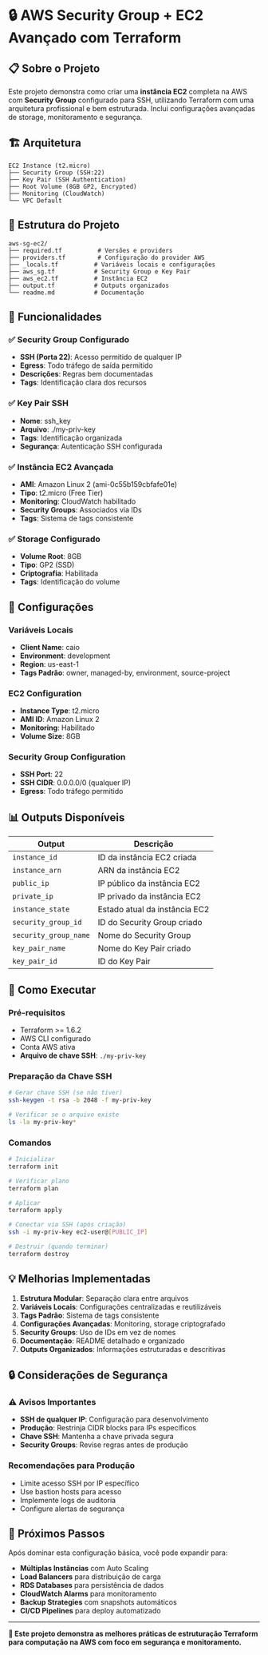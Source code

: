 # 🔒 AWS Security Group + EC2 Avançado com Terraform

## 📋 Sobre o Projeto

Este projeto demonstra como criar uma **instância EC2** completa na AWS com **Security Group** configurado para SSH, utilizando Terraform com uma arquitetura profissional e bem estruturada. Inclui configurações avançadas de storage, monitoramento e segurança.

## 🏗️ Arquitetura

```
EC2 Instance (t2.micro)
├── Security Group (SSH:22)
├── Key Pair (SSH Authentication)
├── Root Volume (8GB GP2, Encrypted)
├── Monitoring (CloudWatch)
└── VPC Default
```

## 📁 Estrutura do Projeto

```
aws-sg-ec2/
├── required.tf          # Versões e providers
├── providers.tf         # Configuração do provider AWS
├── _locals.tf          # Variáveis locais e configurações
├── aws_sg.tf           # Security Group e Key Pair
├── aws_ec2.tf          # Instância EC2
├── output.tf           # Outputs organizados
└── readme.md           # Documentação
```

## 🚀 Funcionalidades

### ✅ **Security Group Configurado**
- **SSH (Porta 22)**: Acesso permitido de qualquer IP
- **Egress**: Todo tráfego de saída permitido
- **Descrições**: Regras bem documentadas
- **Tags**: Identificação clara dos recursos

### ✅ **Key Pair SSH**
- **Nome**: ssh_key
- **Arquivo**: ./my-priv-key
- **Tags**: Identificação organizada
- **Segurança**: Autenticação SSH configurada

### ✅ **Instância EC2 Avançada**
- **AMI**: Amazon Linux 2 (ami-0c55b159cbfafe01e)
- **Tipo**: t2.micro (Free Tier)
- **Monitoring**: CloudWatch habilitado
- **Security Groups**: Associados via IDs
- **Tags**: Sistema de tags consistente

### ✅ **Storage Configurado**
- **Volume Root**: 8GB
- **Tipo**: GP2 (SSD)
- **Criptografia**: Habilitada
- **Tags**: Identificação do volume

## 🔧 Configurações

### **Variáveis Locais**
- **Client Name**: caio
- **Environment**: development
- **Region**: us-east-1
- **Tags Padrão**: owner, managed-by, environment, source-project

### **EC2 Configuration**
- **Instance Type**: t2.micro
- **AMI ID**: Amazon Linux 2
- **Monitoring**: Habilitado
- **Volume Size**: 8GB

### **Security Group Configuration**
- **SSH Port**: 22
- **SSH CIDR**: 0.0.0.0/0 (qualquer IP)
- **Egress**: Todo tráfego permitido

## 📊 Outputs Disponíveis

| Output | Descrição |
|--------|-----------|
| `instance_id` | ID da instância EC2 criada |
| `instance_arn` | ARN da instância EC2 |
| `public_ip` | IP público da instância EC2 |
| `private_ip` | IP privado da instância EC2 |
| `instance_state` | Estado atual da instância EC2 |
| `security_group_id` | ID do Security Group criado |
| `security_group_name` | Nome do Security Group |
| `key_pair_name` | Nome do Key Pair criado |
| `key_pair_id` | ID do Key Pair |

## 🚀 Como Executar

### **Pré-requisitos**
- Terraform >= 1.6.2
- AWS CLI configurado
- Conta AWS ativa
- **Arquivo de chave SSH**: `./my-priv-key`

### **Preparação da Chave SSH**
```bash
# Gerar chave SSH (se não tiver)
ssh-keygen -t rsa -b 2048 -f my-priv-key

# Verificar se o arquivo existe
ls -la my-priv-key*
```

### **Comandos**
```bash
# Inicializar
terraform init

# Verificar plano
terraform plan

# Aplicar
terraform apply

# Conectar via SSH (após criação)
ssh -i my-priv-key ec2-user@[PUBLIC_IP]

# Destruir (quando terminar)
terraform destroy
```

## 💡 Melhorias Implementadas

1. **Estrutura Modular**: Separação clara entre arquivos
2. **Variáveis Locais**: Configurações centralizadas e reutilizáveis
3. **Tags Padrão**: Sistema de tags consistente
4. **Configurações Avançadas**: Monitoring, storage criptografado
5. **Security Groups**: Uso de IDs em vez de nomes
6. **Documentação**: README detalhado e organizado
7. **Outputs Organizados**: Informações estruturadas e descritivas

## 🔒 Considerações de Segurança

### **⚠️ Avisos Importantes**
- **SSH de qualquer IP**: Configuração para desenvolvimento
- **Produção**: Restrinja CIDR blocks para IPs específicos
- **Chave SSH**: Mantenha a chave privada segura
- **Security Groups**: Revise regras antes de produção

### **Recomendações para Produção**
- Limite acesso SSH por IP específico
- Use bastion hosts para acesso
- Implemente logs de auditoria
- Configure alertas de segurança

## 🔗 Próximos Passos

Após dominar esta configuração básica, você pode expandir para:
- **Múltiplas Instâncias** com Auto Scaling
- **Load Balancers** para distribuição de carga
- **RDS Databases** para persistência de dados
- **CloudWatch Alarms** para monitoramento
- **Backup Strategies** com snapshots automáticos
- **CI/CD Pipelines** para deploy automatizado

---

**🎯 Este projeto demonstra as melhores práticas de estruturação Terraform para computação na AWS com foco em segurança e monitoramento.**